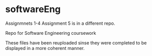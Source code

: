 # softwareEng

Assignmnets 1-4
Assignment 5 is in a different repo.

Repo for Software Engineering coursework 

These files have been reuploaded sinse they were completed to be displayed in  a more coherent manner.
